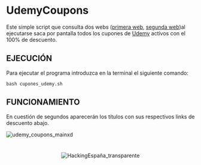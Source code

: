 # UdemyCoupons
Este simple script que consulta dos webs ([primera web](https://smartybro.com/category/udemy-coupon-100-off/), [segunda web](https://udemycoupons.me/))al ejecutarse saca por pantalla todos los cupones de [Udemy](https://www.udemy.com/) activos con el 100% de descuento.

## EJECUCIÓN
Para ejecutar el programa introduzca en la terminal el siguiente comando:

`bash cupones_udemy.sh`

## FUNCIONAMIENTO
En cuestión de segundos aparecerán los títulos con sus respectivos links de descuento abajo.


![udemy_coupons_mainxd](https://user-images.githubusercontent.com/78870476/126552870-c1074377-3892-4c8d-862a-f7335544bdef.png)


<H1> 


</H1>


<center>
        <img src="https://user-images.githubusercontent.com/78870476/126621491-07a3248c-3f61-4ec6-8ae8-e4a9ae062d4f.png" alt="HackingEspaña_transparente" />
</center>

